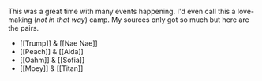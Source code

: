 This was a great time with many events happening. I'd even call this a love-making (*not in that way*) camp. My sources only got so much but here are the pairs.

- [[Trump]] & [[Nae Nae]]
- [[Peach]] & [[Aida]]
- [[Oahm]] & [[Sofia]]
- [[Moey]] & [[Titan]]